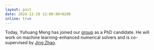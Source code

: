 ```yaml
---
layout: post
date: 2024-12-20 12:00:00+0200
inline: true
---
```


Today, Yuhuang Meng has joined our [group](group) as a PhD candidate. He will work on machine learning-enhanced numerical solvers and is co-supervised by [Jing Zhao](https://www.tudelft.nl/ewi/over-de-faculteit/afdelingen/applied-mathematics/people/dr-j-jing-zhao).
